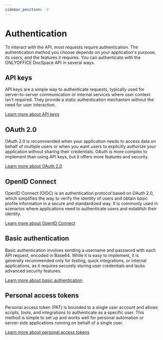 ```yaml
---
sidebar_position: -2
---
```


# Authentication

To interact with the API, most requests require authentication. The authentication method you choose depends on your application's purpose, its users, and the features it requires. You can authenticate with the ONLYOFFICE DocSpace API in several ways.

## API keys

API keys are a simple way to authenticate requests, typically used for server-to-server communication or internal services where user context isn't required. They provide a static authentication mechanism without the need for user interaction.

[Learn more about API keys](api-keys.md)

## OAuth 2.0

OAuth 2.0 is recommended when your application needs to access data on behalf of multiple users or when you want users to explicitly authorize your application without sharing their credentials. OAuth is more complex to implement than using API keys, but it offers more features and security.

[Learn more about OAuth 2.0](oauth2/oauth2.md)

## OpenID Connect

OpenID Connect (OIDC) is an authentication protocol based on OAuth 2.0, which simplifies the way to verify the identity of users and obtain basic profile information in a secure and standardized way. It is commonly used in scenarios where applications need to authenticate users and establish their identity.

[Learn more about OpenID Connect](openid-connect.md)

## Basic authentication

Basic authentication involves sending a username and password with each API request, encoded in Base64. While it is easy to implement, it is generally recommended only for testing, quick integrations, or internal applications, as it requires securely storing user credentials and lacks advanced security features.

[Learn more about basic authentication](basic-authentication.md)

## Personal access tokens

Personal access token (PAT) is bounded to a single user account and allows scripts, tools, and integrations to authenticate as a specific user. This method is simple to set up and works well for personal automation or server-side applications running on behalf of a single user.

[Learn more about personal access tokens](personal-access-tokens.md)
